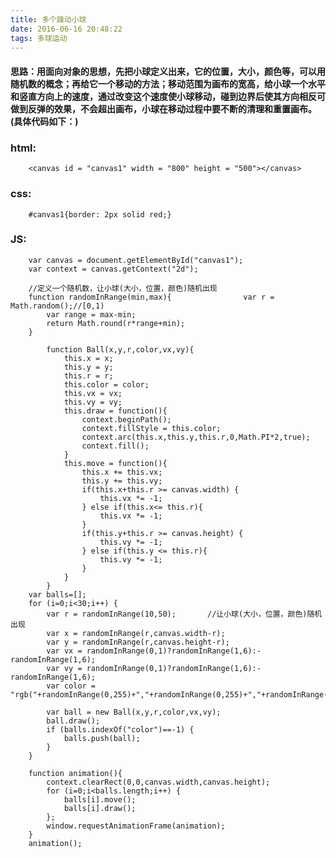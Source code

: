 ```yaml
---
title: 多个躁动小球
date: 2016-06-16 20:48:22
tags: 多球运动
---
```

#### 思路：用面向对象的思想，先把小球定义出来，它的位置，大小，颜色等，可以用随机数的概念；再给它一个移动的方法；移动范围为画布的宽高，给小球一个水平和竖直方向上的速度，通过改变这个速度使小球移动，碰到边界后使其方向相反可做到反弹的效果，不会超出画布，小球在移动过程中要不断的清理和重置画布。(具体代码如下：)

### html:
		<canvas id = "canvas1" width = "800" height = "500"></canvas>
		
### css:
		#canvas1{border: 2px solid red;}

### JS:	
		var canvas = document.getElementById("canvas1");
		var context = canvas.getContext("2d");
		
		//定义一个随机数，让小球(大小，位置，颜色)随机出现
		function randomInRange(min,max){				var r = Math.random();//[0,1)
			var range = max-min;
			return Math.round(r*range+min);
		}

			function Ball(x,y,r,color,vx,vy){
				this.x = x;
				this.y = y;
				this.r = r;
				this.color = color;
				this.vx = vx;
				this.vy = vy;
				this.draw = function(){
					context.beginPath();
					context.fillStyle = this.color;
					context.arc(this.x,this.y,this.r,0,Math.PI*2,true);
					context.fill();
				}
				this.move = function(){
					this.x += this.vx;
					this.y += this.vy;
					if(this.x+this.r >= canvas.width) {
						this.vx *= -1;
					} else if(this.x<= this.r){
						this.vx *= -1;
					}
					if(this.y+this.r >= canvas.height) {
						this.vy *= -1;
					} else if(this.y <= this.r){
						this.vy *= -1;
					}
				}
			}
		var balls=[];
		for (i=0;i<30;i++) {
			var r = randomInRange(10,50);		//让小球(大小，位置，颜色)随机出现
			var x = randomInRange(r,canvas.width-r);
			var y = randomInRange(r,canvas.height-r);
			var vx = randomInRange(0,1)?randomInRange(1,6):-randomInRange(1,6);
			var vy = randomInRange(0,1)?randomInRange(1,6):-randomInRange(1,6);
			var color = "rgb("+randomInRange(0,255)+","+randomInRange(0,255)+","+randomInRange(0,255)+")";
			
			var ball = new Ball(x,y,r,color,vx,vy);
			ball.draw();	
			if (balls.indexOf("color")==-1) {
				balls.push(ball);
			}
		}
		
		function animation(){
			context.clearRect(0,0,canvas.width,canvas.height);
			for (i=0;i<balls.length;i++) {
				balls[i].move();
				balls[i].draw();
			};
			window.requestAnimationFrame(animation);
		}
		animation();
